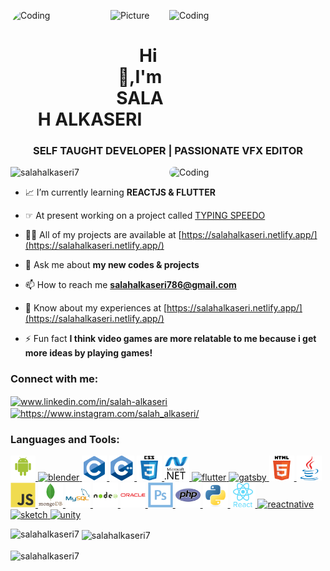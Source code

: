 ![Picture](https://media1.giphy.com/media/RZpoxqePzE1ktrvwgb/giphy.gif?cid=790b761152006f037318c93b34e39f29c4b80a7e09f73454&rid=giphy.gif&ct=g) 
 <img align="left" alt="Coding" height="150" width="160" style="border-radius: 30px;" src="https://i.ibb.co/hM5rbVX/coding-html-tag-icon-1320196810836742267.png">
  <img align="right" alt="Coding" height="190" width="250" src="https://i.ibb.co/gwn4mt0/png-transparent-computer-icons-html-web-design-web-development-web-design-angle-web-design-text-remo.png">
<h1 align="center"> &nbsp &nbsp Hi 👋,I'm SALAH ALKASERI</h1>
<h3 align="center">SELF TAUGHT DEVELOPER | PASSIONATE VFX EDITOR</h3>
  <img align="right" alt="Coding" width="250" style="border-radius: 30px;" src="https://media.tenor.com/_DOBjnGspYAAAAAC/code-coding.gif">
<p align="left"> <img src="https://komarev.com/ghpvc/?username=salahalkaseri7&label=Profile%20views&color=0e75b6&style=flat" alt="salahalkaseri7" /> </p>


- 📈 I’m currently learning **REACTJS & FLUTTER**

- ☞ At present working on a project called [TYPING SPEEDO](https://github.com/Salahalkaseri7/TS-v1.3)

- 👨‍💻 All of my projects are available at [https://salahalkaseri.netlify.app/](https://salahalkaseri.netlify.app/)

- 💬 Ask me about **my new codes & projects**

- 📫 How to reach me **salahalkaseri786@gmail.com**

- 📄 Know about my experiences at [https://salahalkaseri.netlify.app/](https://salahalkaseri.netlify.app/)

- ⚡ Fun fact **I think video games are more relatable to me because i get more ideas by playing games!**

<h3 align="left">Connect with me:</h3>
<p align="left">
<a href="https://linkedin.com/in/www.linkedin.com/in/salah-alkaseri" target="blank"><img align="center" src="https://raw.githubusercontent.com/rahuldkjain/github-profile-readme-generator/master/src/images/icons/Social/linked-in-alt.svg" alt="www.linkedin.com/in/salah-alkaseri" height="30" width="40" /></a>
<a href="https://instagram.com/https://www.instagram.com/salah_alkaseri/" target="blank"><img align="center" src="https://raw.githubusercontent.com/rahuldkjain/github-profile-readme-generator/master/src/images/icons/Social/instagram.svg" alt="https://www.instagram.com/salah_alkaseri/" height="30" width="40" /></a>
</p>

<h3 align="left">Languages and Tools:</h3>
<p align="left"> <a href="https://developer.android.com" target="_blank" rel="noreferrer"> <img src="https://raw.githubusercontent.com/devicons/devicon/master/icons/android/android-original-wordmark.svg" alt="android" width="40" height="40"/> </a> <a href="https://www.blender.org/" target="_blank" rel="noreferrer"> <img src="https://download.blender.org/branding/community/blender_community_badge_white.svg" alt="blender" width="40" height="40"/> </a> <a href="https://www.cprogramming.com/" target="_blank" rel="noreferrer"> <img src="https://raw.githubusercontent.com/devicons/devicon/master/icons/c/c-original.svg" alt="c" width="40" height="40"/> </a> <a href="https://www.w3schools.com/cpp/" target="_blank" rel="noreferrer"> <img src="https://raw.githubusercontent.com/devicons/devicon/master/icons/cplusplus/cplusplus-original.svg" alt="cplusplus" width="40" height="40"/> </a> <a href="https://www.w3schools.com/css/" target="_blank" rel="noreferrer"> <img src="https://raw.githubusercontent.com/devicons/devicon/master/icons/css3/css3-original-wordmark.svg" alt="css3" width="40" height="40"/> </a> <a href="https://dotnet.microsoft.com/" target="_blank" rel="noreferrer"> <img src="https://raw.githubusercontent.com/devicons/devicon/master/icons/dot-net/dot-net-original-wordmark.svg" alt="dotnet" width="40" height="40"/> </a> <a href="https://flutter.dev" target="_blank" rel="noreferrer"> <img src="https://www.vectorlogo.zone/logos/flutterio/flutterio-icon.svg" alt="flutter" width="40" height="40"/> </a> <a href="https://www.gatsbyjs.com/" target="_blank" rel="noreferrer"> <img src="https://www.vectorlogo.zone/logos/gatsbyjs/gatsbyjs-icon.svg" alt="gatsby" width="40" height="40"/> </a> <a href="https://www.w3.org/html/" target="_blank" rel="noreferrer"> <img src="https://raw.githubusercontent.com/devicons/devicon/master/icons/html5/html5-original-wordmark.svg" alt="html5" width="40" height="40"/> </a> <a href="https://www.java.com" target="_blank" rel="noreferrer"> <img src="https://raw.githubusercontent.com/devicons/devicon/master/icons/java/java-original.svg" alt="java" width="40" height="40"/> </a> <a href="https://developer.mozilla.org/en-US/docs/Web/JavaScript" target="_blank" rel="noreferrer"> <img src="https://raw.githubusercontent.com/devicons/devicon/master/icons/javascript/javascript-original.svg" alt="javascript" width="40" height="40"/> </a> <a href="https://www.mongodb.com/" target="_blank" rel="noreferrer"> <img src="https://raw.githubusercontent.com/devicons/devicon/master/icons/mongodb/mongodb-original-wordmark.svg" alt="mongodb" width="40" height="40"/> </a> <a href="https://www.mysql.com/" target="_blank" rel="noreferrer"> <img src="https://raw.githubusercontent.com/devicons/devicon/master/icons/mysql/mysql-original-wordmark.svg" alt="mysql" width="40" height="40"/> </a> <a href="https://nodejs.org" target="_blank" rel="noreferrer"> <img src="https://raw.githubusercontent.com/devicons/devicon/master/icons/nodejs/nodejs-original-wordmark.svg" alt="nodejs" width="40" height="40"/> </a> <a href="https://www.oracle.com/" target="_blank" rel="noreferrer"> <img src="https://raw.githubusercontent.com/devicons/devicon/master/icons/oracle/oracle-original.svg" alt="oracle" width="40" height="40"/> </a> <a href="https://www.photoshop.com/en" target="_blank" rel="noreferrer"> <img src="https://raw.githubusercontent.com/devicons/devicon/master/icons/photoshop/photoshop-line.svg" alt="photoshop" width="40" height="40"/> </a> <a href="https://www.php.net" target="_blank" rel="noreferrer"> <img src="https://raw.githubusercontent.com/devicons/devicon/master/icons/php/php-original.svg" alt="php" width="40" height="40"/> </a> <a href="https://www.python.org" target="_blank" rel="noreferrer"> <img src="https://raw.githubusercontent.com/devicons/devicon/master/icons/python/python-original.svg" alt="python" width="40" height="40"/> </a> <a href="https://reactjs.org/" target="_blank" rel="noreferrer"> <img src="https://raw.githubusercontent.com/devicons/devicon/master/icons/react/react-original-wordmark.svg" alt="react" width="40" height="40"/> </a> <a href="https://reactnative.dev/" target="_blank" rel="noreferrer"> <img src="https://reactnative.dev/img/header_logo.svg" alt="reactnative" width="40" height="40"/> </a> <a href="https://www.sketch.com/" target="_blank" rel="noreferrer"> <img src="https://www.vectorlogo.zone/logos/sketchapp/sketchapp-icon.svg" alt="sketch" width="40" height="40"/> </a> <a href="https://unity.com/" target="_blank" rel="noreferrer"> <img src="https://www.vectorlogo.zone/logos/unity3d/unity3d-icon.svg" alt="unity" width="40" height="40"/> </a> </p>

<p><img align="left" src="https://github-readme-stats.vercel.app/api/top-langs?username=salahalkaseri7&show_icons=true&locale=en&layout=compact" alt="salahalkaseri7" /></p>

<p>&nbsp;<img align="center" src="https://github-readme-stats.vercel.app/api?username=salahalkaseri7&show_icons=true&locale=en" alt="salahalkaseri7" /></p>

<p><img align="center" src="https://github-readme-streak-stats.herokuapp.com/?user=salahalkaseri7&" alt="salahalkaseri7" /></p>
